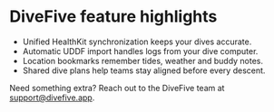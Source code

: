 # DiveFive feature highlights

- Unified HealthKit synchronization keeps your dives accurate.
- Automatic UDDF import handles logs from your dive computer.
- Location bookmarks remember tides, weather and buddy notes.
- Shared dive plans help teams stay aligned before every descent.

Need something extra? Reach out to the DiveFive team at [support@divefive.app](mailto:support@divefive.app).
